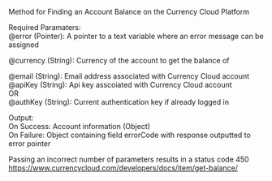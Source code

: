 ﻿Method for Finding an Account Balance on the Currency Cloud Platform    Required Paramaters:  @error (Pointer): A pointer to a text variable where an error message can be assigned    @currency (String): Currency of the account to get the balance of    @email (String): Email address associated with Currency Cloud account  @apiKey (String): Api key asscoiated with Currency Cloud account  OR  @authKey (String): Current authentication key if already logged in         Output:  On Success: Account information (Object)  On Failure: Object containing field errorCode with response outputted to error pointer    Passing an incorrect number of parameters results in a status code 450  https://www.currencycloud.com/developers/docs/item/get-balance/